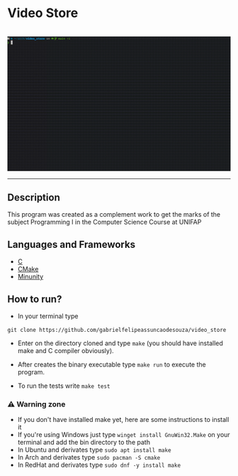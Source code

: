 # Video Store

<br>

<div align="center">
 <img alt="position_gif" src="assets/demo.gif">
</div>

***
## Description

This program was created as a complement work to get the marks of the subject Programming I in the Computer Science Course at UNIFAP

## Languages and Frameworks

* [C](https://en.wikipedia.org/wiki/C_programming_language)
* [CMake](https://cmake.org/cmake/help/latest/)
* [Minunity](https://github.com/siu/minunit)

## How to run?
* In your terminal type
  
 ```console
git clone https://github.com/gabrielfelipeassuncaodesouza/video_store
```
* Enter on the directory cloned and type `make` (you should have installed make and C compiler obviously).

* After creates the binary executable type `make run` to execute the program.
  
* To run the tests write `make test`

### ⚠️ Warning zone

* If you don't have installed make yet, here are some instructions to install it
* If you're using Windows just type `winget install GnuWin32.Make` on your terminal and add the bin directory to the path
* In Ubuntu and derivates type `sudo apt install make`
* In Arch and derivates type `sudo pacman -S cmake`
* In RedHat and derivates type `sudo dnf -y install make`
